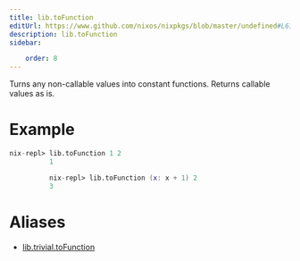 ```yaml
---
title: lib.toFunction
editUrl: https://www.github.com/nixos/nixpkgs/blob/master/undefined#L617C5
description: lib.toFunction
sidebar:

    order: 8
---
```


Turns any non-callable values into constant functions.
Returns callable values as is.

# Example

```nix
nix-repl> lib.toFunction 1 2
          1

          nix-repl> lib.toFunction (x: x + 1) 2
          3
```


# Aliases

- [lib.trivial.toFunction](/nix-doc-comments/reference/lib/trivial/lib-trivial-tofunction)


